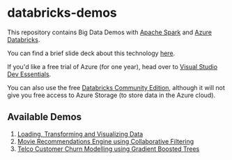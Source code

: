 # databricks-demos

This repository contains Big Data Demos with [Apache Spark](https://spark.apache.org/) and [Azure Databricks](https://azure.microsoft.com/en-us/services/databricks/).

You can find a brief slide deck about this technology [here](https://www.slideshare.net/SorinPeste/powerful-big-data-analytics-as-a-service-with-apache-spark-and-azure-databricks).

If you'd like a free trial of Azure (for one year), head over to [Visual Studio Dev Essentials](https://www.visualstudio.com/dev-essentials/).

You can also use the free [Databricks Community Edition](https://community.cloud.databricks.com/
), although it will not give you free access to Azure Storage (to store data in the Azure cloud).

## Available Demos

1. [Loading, Transforming and Visualizing Data](http://htmlpreview.github.com/?https://github.com/neaorin/databricks-demos/blob/master/demos/LoadingTransformingVisualizingData.html)
2. [Movie Recommendations Engine using Collaborative Filtering](http://htmlpreview.github.io/?https://github.com/neaorin/databricks-demos/blob/master/demos/MovieRecommender.html)
3. [Telco Customer Churn Modelling using Gradient Boosted Trees](http://htmlpreview.github.io/?https://github.com/neaorin/databricks-demos/blob/master/demos/telco-customer-churn.html)